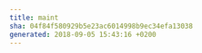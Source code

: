 ```yaml
---
title: maint
sha: 04f84f580929b5e23ac6014998b9ec34efa13038
generated: 2018-09-05 15:43:16 +0200
---
```

